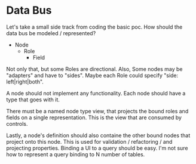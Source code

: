 # Data Bus

Let's take a small side track from coding the basic poc.
How should the data bus be modeled / represented?

 * Node
   - Role
     - Field


Not only that, but some Roles are directional.
Also, Some nodes may be "adapters" and have to "sides".
Maybe each Role could specify "side: left|right|both".

A node should not implement any functionality.
Each node should have a type that goes with it.

There must be a named node type view, that projects the bound
roles and fields on a single representation. This is the view that
are consumed by controls.

Lastly, a node's definition should also containe the other bound nodes that
project onto this node. This is used for validation / refactoring /
and projecting properties. Binding a UI to a query should be easy.
I'm not sure how to represent a query binding to N number of tables.

